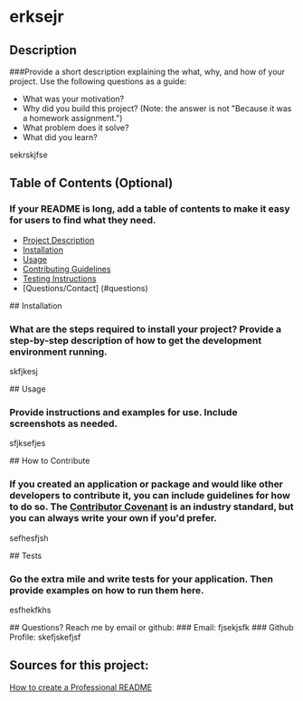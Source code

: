 # erksejr

  ## Description
  
  ###Provide a short description explaining the what, why, and how of your project. Use the following questions as a guide:
  
  - What was your motivation?
  - Why did you build this project? (Note: the answer is not "Because it was a homework assignment.")
  - What problem does it solve?
  - What did you learn?

  sekrskjfse
  
  ## Table of Contents (Optional)
  
 ### If your README is long, add a table of contents to make it easy for users to find what they need.
  
  - [Project Description](#description)
  - [Installation](#installation)
  - [Usage](#usage)
  - [Contributing Guidelines](#contribute)
  - [Testing Instructions](#testing)
  - [Questions/Contact] (#questions)
  
  <a name="installation"/>
  ## Installation
  
  ### What are the steps required to install your project? Provide a step-by-step description of how to get the development environment running.
  
  skfjkesj
  
  <a name="usage"/>
  ## Usage
  
  ### Provide instructions and examples for use. Include screenshots as needed.
 
  sfjksefjes

  <a name="contribute"/>
  ## How to Contribute
  
  ### If you created an application or package and would like other developers to contribute it, you can include guidelines for how to do so. The [Contributor Covenant](https://www.contributor-covenant.org/) is an industry standard, but you can always write your own if you'd prefer.
  
  sefhesfjsh
  
  <a name="testing"/>
  ## Tests
  
  ### Go the extra mile and write tests for your application. Then provide examples on how to run them here.
  
  esfhekfkhs
  
  <a name="questions"/>
  ## Questions? 
    Reach me by email or github:
  ### Email: fjsekjsfk
  ### Github Profile: skefjskefjsf

  ## Sources for this project:
  [How to create a Professional README](https://coding-boot-camp.github.io/full-stack/github/professional-readme-guide)
  